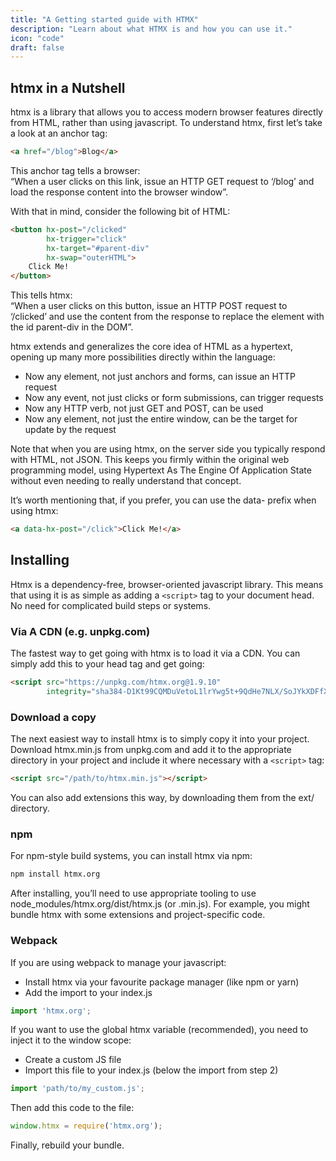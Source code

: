 ```yaml
---
title: "A Getting started guide with HTMX"
description: "Learn about what HTMX is and how you can use it."
icon: "code"
draft: false
---
```


## htmx in a Nutshell

htmx is a library that allows you to access modern browser features directly from HTML, rather than using javascript. To understand htmx, first let’s take a look at an anchor tag:

```html
<a href="/blog">Blog</a>
```

This anchor tag tells a browser:  
“When a user clicks on this link, issue an HTTP GET request to ‘/blog’ and load the response content into the browser window”.

With that in mind, consider the following bit of HTML:

```html
<button hx-post="/clicked"
        hx-trigger="click"
        hx-target="#parent-div"
        hx-swap="outerHTML">
    Click Me!
</button>
```

This tells htmx:  
“When a user clicks on this button, issue an HTTP POST request to ‘/clicked’ and use the content from the response to replace the element with the id parent-div in the DOM”.

htmx extends and generalizes the core idea of HTML as a hypertext, opening up many more possibilities directly within the language:

- Now any element, not just anchors and forms, can issue an HTTP request
- Now any event, not just clicks or form submissions, can trigger requests
- Now any HTTP verb, not just GET and POST, can be used
- Now any element, not just the entire window, can be the target for update by the request

Note that when you are using htmx, on the server side you typically respond with HTML, not JSON. This keeps you firmly within the original web programming model, using Hypertext As The Engine Of Application State without even needing to really understand that concept.

It’s worth mentioning that, if you prefer, you can use the data- prefix when using htmx:

```html
<a data-hx-post="/click">Click Me!</a>
```

## Installing

Htmx is a dependency-free, browser-oriented javascript library. This means that using it is as simple as adding a `<script>` tag to your document head. No need for complicated build steps or systems.

### Via A CDN (e.g. unpkg.com)

The fastest way to get going with htmx is to load it via a CDN. You can simply add this to your head tag and get going:

```html
<script src="https://unpkg.com/htmx.org@1.9.10"
        integrity="sha384-D1Kt99CQMDuVetoL1lrYwg5t+9QdHe7NLX/SoJYkXDFfX37iInKRy5xLSi8nO7UC" crossorigin="anonymous"></script>
```

### Download a copy

The next easiest way to install htmx is to simply copy it into your project. Download htmx.min.js from unpkg.com and add it to the appropriate directory in your project and include it where necessary with a `<script>` tag:

```html
<script src="/path/to/htmx.min.js"></script>
```

You can also add extensions this way, by downloading them from the ext/ directory.

### npm

For npm-style build systems, you can install htmx via npm:

```sh
npm install htmx.org
```

After installing, you’ll need to use appropriate tooling to use node_modules/htmx.org/dist/htmx.js (or .min.js). For example, you might bundle htmx with some extensions and project-specific code.

### Webpack

If you are using webpack to manage your javascript:

- Install htmx via your favourite package manager (like npm or yarn)
- Add the import to your index.js

```js
import 'htmx.org';
```

If you want to use the global htmx variable (recommended), you need to inject it to the window scope:

- Create a custom JS file
- Import this file to your index.js (below the import from step 2)

```js
import 'path/to/my_custom.js';
```

Then add this code to the file:

```js
window.htmx = require('htmx.org');
```

Finally, rebuild your bundle.
